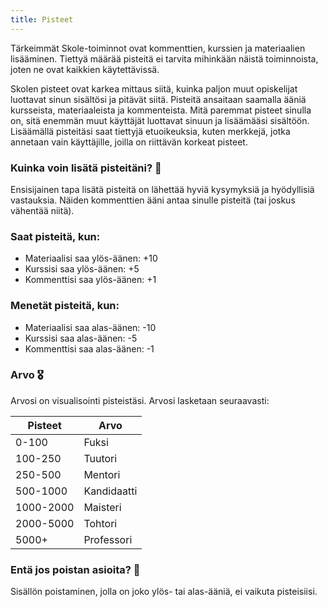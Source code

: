 ```yaml
---
title: Pisteet
---
```


Tärkeimmät Skole-toiminnot ovat kommenttien, kurssien ja materiaalien lisääminen. Tiettyä määrää pisteitä ei tarvita mihinkään näistä toiminnoista, joten ne ovat kaikkien käytettävissä.

Skolen pisteet ovat karkea mittaus siitä, kuinka paljon muut opiskelijat luottavat sinun sisältösi ja pitävät siitä. Pisteitä ansaitaan saamalla ääniä kursseista, materiaaleista ja kommenteista. Mitä paremmat pisteet sinulla on, sitä enemmän muut käyttäjät luottavat sinuun ja lisäämääsi sisältöön. Lisäämällä pisteitäsi saat tiettyjä etuoikeuksia, kuten merkkejä, jotka annetaan vain käyttäjille, joilla on riittävän korkeat pisteet.

### Kuinka voin lisätä pisteitäni? 🤔

Ensisijainen tapa lisätä pisteitä on lähettää hyviä kysymyksiä ja hyödyllisiä vastauksia. Näiden kommenttien ääni antaa sinulle pisteitä (tai joskus vähentää niitä).

### Saat pisteitä, kun:

- Materiaalisi saa ylös-äänen: +10
- Kurssisi saa ylös-äänen: +5
- Kommenttisi saa ylös-äänen: +1

### Menetät pisteitä, kun:

- Materiaalisi saa alas-äänen: -10
- Kurssisi saa alas-äänen: -5
- Kommenttisi saa alas-äänen: -1

### Arvo 🎖️

Arvosi on visualisointi pisteistäsi. Arvosi lasketaan seuraavasti:

| Pisteet   | Arvo        |
| --------- | ----------- |
| 0-100     | Fuksi       |
| 100-250   | Tuutori     |
| 250-500   | Mentori     |
| 500-1000  | Kandidaatti |
| 1000-2000 | Maisteri    |
| 2000-5000 | Tohtori     |
| 5000+     | Professori  |

### Entä jos poistan asioita? 🧐

Sisällön poistaminen, jolla on joko ylös- tai alas-ääniä, ei vaikuta pisteisiisi.
